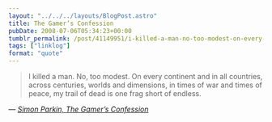 ```yaml
---
layout: "../../../layouts/BlogPost.astro"
title: The Gamer’s Confession
pubDate: 2008-07-06T05:34:23+00:00
tumblr_permalink: /post/41149951/i-killed-a-man-no-too-modest-on-every-continent
tags: ["linklog"]
format: "quote"
---
```


> I killed a man. No, too modest. On every continent and in all countries, across centuries, worlds and dimensions, in times of war and times of peace, my trail of dead is one frag short of endless.

— <cite>[Simon Parkin, _The Gamer’s Confession_](http://www.gamesetwatch.com/2008/07/column_chewing_pixels_the_game.php)</cite>
